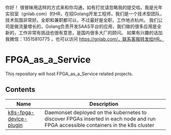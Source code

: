 你好！
很冒昧用这样的方式来和你沟通，如有打扰请忽略我的提交哈。我是光年实验室（gnlab.com）的HR，在招Golang开发工程师，我们是一个技术型团队，技术氛围非常好。全职和兼职都可以，不过最好是全职，工作地点杭州。
我们公司是做流量增长的，Golang负责开发SAAS平台的应用，我们做的很多应用是全新的，工作非常有挑战也很有意思，是国内很多大厂的顾问。
如果有兴趣的话加我微信：13515810775  ，也可以访问 https://gnlab.com/，联系客服转发给HR。
# FPGA_as_a_Service
This repository will host FPGA_as_a_Service related projects.

## Contents
| Name                   |  Description |
|------------------------|-------------------|
| [k8s-fpga-device-plugin](k8s-fpga-device-plugin/trunk) | Daemonset deployed on the kubernetes to discover FPGAs inserted in each node and run FPGA accessible containers in the k8s cluster |

